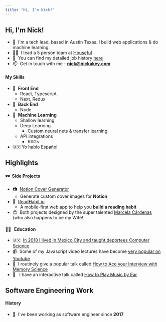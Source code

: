 ```yaml
---
title: "Hi, I'm Nick!"
---
```


## Hi, I'm Nick!

- 👋&nbsp;&nbsp;I'm a tech lead, based in Austin Texas. I build web applications & do machine learning. 
- 👨‍💻&nbsp;&nbsp;I lead a 5 person team at [Houseful](https://www.houseful.ca/)
- 📖&nbsp;&nbsp;You can find my detailed job history [here](https://www.linkedin.com/in/nickakeygrowth/)
- 📫&nbsp;&nbsp;Get in touch with me - **nick@nickakey.com**

#### My Skills

* 🎨&nbsp;&nbsp;**Front End**
  * React, Typescript
  * Next, Redux
* 🦾&nbsp;&nbsp;**Back End**
  * Node
* 🤖&nbsp;&nbsp;**Machine Learning**
  * Shallow learning
  * Deep Learning
    * Custom neural nets & transfer learning
  * API integrations
    * RAGs 
* 🇲🇽 Yo hablo Español
  


## Highlights

#### 🕶&nbsp;&nbsp;Side Projects

- 📷&nbsp;&nbsp;[Notion Cover Generator](https://www.notioncovergenerator.com/)
  - Generate custom cover images for **Notion**
- 📕&nbsp;&nbsp;[ReadHabit.io](https://readhabit.io/)
  - A mobile-first web app to help you **build a reading habit**
- 😍&nbsp;&nbsp;Both projects designed by the super talented [Marcela Cárdenas](https://www.linkedin.com/in/marcelacardenasc/) (who also happens to be my Wife!

#### 👨‍🏫 &nbsp;&nbsp;**Education**

- 🇲🇽&nbsp;&nbsp;[In 2018 I lived in Mexico City and taught deportees Computer Science ](https://www3.nhk.or.jp/nhkworld/en/news/backstories/243/)
- 📹&nbsp;&nbsp;Some of my Javascript video lectures have become [very popular on Youtube](https://www.youtube.com/watch?v=zd2STahSBaA)
- 📣&nbsp;&nbsp;I routinely give a popular talk called [How to Ace your Interview with Memory Science](https://www.youtube.com/watch?v=DmyEb0S1gUw)
- 🎹&nbsp;&nbsp; I have an interactive talk called [How to Play Music by Ear](https://www.youtube.com/watch?v=jODeoMsJ_Rs)



## Software Engineering Work

#### History

* 📅&nbsp;&nbsp;I've been working as software engineer since **2017**


